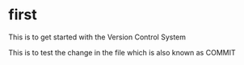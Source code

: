 # first
This is to get started with the Version Control System

This is to test the change in the file which is also known as COMMIT
